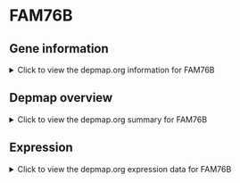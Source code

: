 <h1>FAM76B</h1>

<h2>Gene information</h2>
<details>
  <summary>Click to view the depmap.org information for FAM76B</summary>
  <p><a href="https://depmap.org/portal/gene/FAM76B?tab=about" target="_BLANK">Open page in a new tab...</a></p>
  <iframe src="https://depmap.org/portal/gene/FAM76B?tab=about" style="border:none;width:100%;height:800px"></iframe>
</details>

<h2>Depmap overview</h2>
<details>
  <summary>Click to view the depmap.org summary for FAM76B</summary>
  <p><a href="https://depmap.org/portal/gene/FAM76B?tab=overview" target="_BLANK">Open page in a new tab...</a></p>
  <iframe src="https://depmap.org/portal/gene/FAM76B?tab=overview" style="border:none;width:100%;height:800px"></iframe>
</details>

<h2>Expression</h2>
<details>
  <summary>Click to view the depmap.org expression data for FAM76B</summary>
  <p><a href="https://depmap.org/portal/gene/FAM76B?tab=characterization" target="_BLANK">Open page in a new tab...</a></p>
  <iframe src="https://depmap.org/portal/gene/FAM76B?tab=characterization" style="border:none;width:100%;height:800px"></iframe>
</details>


<!--
<h2>Reactome Pathway diagram</h2>
<details>
  <summary>Click to view the Reactome pathway for FAM76B</summary>
  <p><a href="PURL" target="_BLANK">Open page in a new tab...</a></p>
  PNAME
</details>
-->


